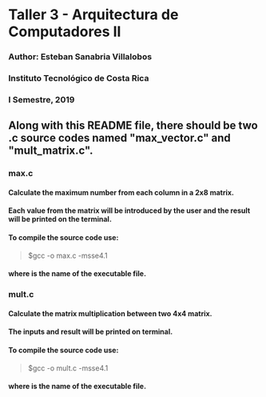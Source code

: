 
# Taller 3 - Arquitectura de Computadores II
### Author: Esteban Sanabria Villalobos
### Instituto Tecnológico de Costa Rica
### I Semestre, 2019

## Along with this README file, there should be two .c source codes named "max_vector.c" and "mult_matrix.c".

### max.c

#### Calculate the maximum number from each column in a 2x8 matrix.
#### Each value from the matrix will be introduced by the user and the result will be printed on the terminal.

#### To compile the source code use:

> $gcc -o <output> max.c -msse4.1

#### where <output> is the name of the executable file.

### mult.c

#### Calculate the matrix multiplication between two 4x4 matrix.
#### The inputs and result will be printed on terminal.

#### To compile the source code use:

> $gcc -o <output> mult.c -msse4.1

#### where <output> is the name of the executable file.